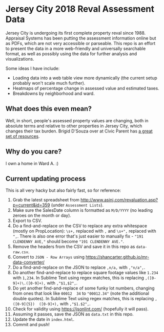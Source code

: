 # Jersey City 2018 Reval Assessment Data

Jersey City is undergoing its first complete property reval since 1988. Appraisal Systems has been putting the assessment information online but as PDFs, which are not very accessible or parseable. This repo is an effort to present the data in a more web-friendly and universally searchable format, as well as possibly using the data for further analysis and visualizations.

Some ideas I have include:

* Loading data into a web table view more dynamically (the current setup probably won't scale much further).
* Heatmaps of percentage change in assessed value and estimated taxes.
* Breakdowns by neighborhood and ward.

## What does this even mean?

Well, in short, people's assessed property values are changing, both in absolute terms and relative to other properties in Jersey City, which changes their tax burden. Brigid D'Souza over at Civic Parent has [a great set of resources](https://civicparent.org/jerseycity-revaluation-lets-getcivic/).

## Why do you care?

I own a home in Ward A. :)

## Current updating process

This is all very hacky but also fairly fast, so for reference:

1. Grab the latest spreadsheet from http://www.asinj.com/revaluation.asp?p=current&id=359 (under `Assessment Lists`).
2. Make sure the SalesDate column is formatted as `M/D/YYYY` (no leading zeroes on the month or day).
3. Export to CSV.
4. Do a find-and-replace on the CSV to replace any extra whitespace (mostly on PropLocation): `\s+,` replaced with `,` and `\s+",` replaced with `",`. There is also one error that's just easier to manually fix - `"191 CLENDENNY AVE,"` should become `"191 CLENDENNY AVE."`.
5. Remove the headers from the CSV and save it in this repo as `data-raw.csv`.
6. Convert to `JSON - Row Arrays` using https://shancarter.github.io/mr-data-converter/
7. Do a find-and-replace on the JSON to replace `,n/a,` with `,"n/a",`.
8. Do another find-and-replace to replace square footage values like `1.234` with `1,234`. In Sublime Text using regex matches, this is replacing `,([0-9]+)\.([0-9]+),` with `,"$1,$2",`.
9. Do yet another find-and-replace of some funky lot numbers, changing from ones that look like `00012  34` to `"00012.34"` (note the additional double quotes). In Sublime Text using regex matches, this is replacing `,([0-9]{5})  ([0-9]+),` with `,"$1.$2",`.
10. Check for validity using https://jsonlint.com/ (hopefully it will pass).
11. Assuming it passes, save the JSON as `data.txt` in this repo.
12. Update the date in `index.html`.
13. Commit and push!
